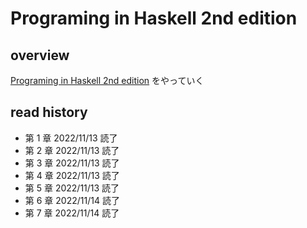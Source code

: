 # Programing in Haskell 2nd edition

## overview
[Programing in Haskell 2nd edition](https://www.lambdanote.com/collections/haskell) をやっていく

## read history

- 第 1 章 2022/11/13 読了
- 第 2 章 2022/11/13 読了
- 第 3 章 2022/11/13 読了
- 第 4 章 2022/11/13 読了
- 第 5 章 2022/11/13 読了
- 第 6 章 2022/11/14 読了
- 第 7 章 2022/11/14 読了